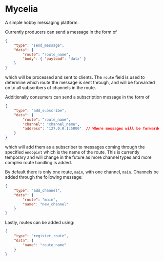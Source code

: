 # Mycelia

A simple hobby messaging platform.

Currently producers can send a message in the form of
```json
{
    "type": "send_message",
    "data": {
        "route": "route_name",
        "body": { "payload": "data" }
    }
}
```
which will be processed and sent to clients. The `route` field is used to
determine which route the message is sent through, and will be forwarded on to
all subscribers of channels in the route.

Additionally consumers can send a subscription message in the form of
```json
{
    "type": "add_subscribe",
    "data": {
        "route": "route_name",
        "channel": "channel_name",
        "address": "127.0.0.1:5000"  // Where messages will be forwarded to.
    }
}
```
which will add them as a subscriber to messages coming through the specified
`endopint` which is the name of the route. This is currently temporary and will
change in the future as more channel types and more complex route handling is
added.

By default there is only one route, `main`, with one channel, `main`. Channels
be added through the following message:
```json
{
    "type": "add_channel",
    "data": {
        "route": "main",
        "name": "new_channel"
    }
}
```
Lastly, routes can be added using:
```json
{
    "type": "register_route",
    "data": {
        "name": "route_name"
    }
}
```
